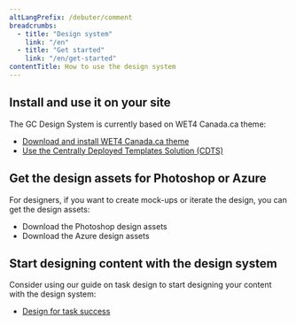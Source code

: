 ```yaml
---
altLangPrefix: /debuter/comment
breadcrumbs:
  - title: "Design system"
    link: "/en"
  - title: "Get started"
    link: "/en/get-started"
contentTitle: How to use the design system
---
```

<section>
  <h2 id="install">Install and use it on your site</h2>
  <p>The GC Design System is currently based on WET4 Canada.ca theme:</p>
  <ul>
    <li><a href="https://github.com/wet-boew/GCWeb/releases/tag/v6.0">Download and install WET4 Canada.ca theme</a></li>
    <li><a href="https://cenw-wscoe.github.io/sgdc-cdts/docs/index-en.html">Use the Centrally Deployed Templates Solution (CDTS)</a></li>
  </ul>
</section>

<section>
  <h2 id="design-assets">Get the design assets for Photoshop or Azure</h2>
  <p>For designers, if you want to create mock-ups or iterate the design, you can get the design assets:</p>
  <ul>
    <li>Download the Photoshop design assets</li>
    <li>Download the Azure design assets</li>
  </ul>
</section>

<section>
  <h2 id="content-design">Start designing content with the design system</h2>
  <p>Consider using our guide on task design to start designing your content with the design system:</p>
  <ul>
    <li><a href="">Design for task success</a></li>
  </ul>
</section>
